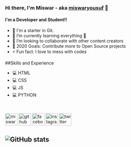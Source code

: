 ### Hi there, I'm Miswar - aka [miswaryousuf] 👋
#### I'm a Developer and Student!!

- 🔭 I'm a starter in Git.
- 🌱 I’m currently learning everything 🤣
- 👯 I’m looking to collaborate with other content creators
- 🥅 2020 Goals: Contribute more to Open Source projects
- ⚡ Fun fact: I love to mess with codes

##Skills and Experience
* 💻 HTML
* 💻 CSS
* 💻 JS
* 💻 PYTHON

<br>

[<img src='https://miswaryousuf.github.io/img/webicon.png' alt='miswaryousuf' height='40'>](http://miswaryousuf.github.io/)  [<img src='https://cdn.jsdelivr.net/npm/simple-icons@3.0.1/icons/github.svg' alt='github' height='40'>](https://github.com/miswaryousuf)  [<img src='https://cdn.jsdelivr.net/npm/simple-icons@3.0.1/icons/facebook.svg' alt='facebook' height='40'>](https://www.facebook.com/miswaryt)  [<img src='https://cdn.jsdelivr.net/npm/simple-icons@3.0.1/icons/instagram.svg' alt='instagram' height='40'>](https://www.instagram.com/miswaryousuf/)  [<img src='https://cdn.jsdelivr.net/npm/simple-icons@3.0.1/icons/twitter.svg' alt='twitter' height='40'>](https://twitter.com/miswaryt)  

![GitHub stats](https://github-readme-stats.vercel.app/api?username=miswaryousuf&show_icons=true&hide=prs,stars&count_private=true)  
--
[miswaryousuf]: http://miswaryousuf.github.io/

